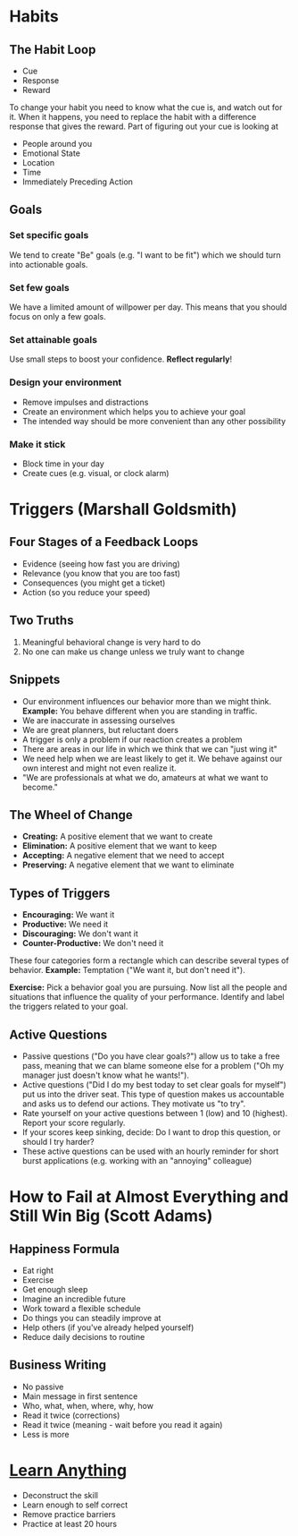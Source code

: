 # Habits

## The Habit Loop

- Cue
- Response
- Reward

To change your habit you need to know what the cue is, and watch out for it.
When it happens, you need to replace the habit with a difference response that
gives the reward. Part of figuring out your cue is looking at

- People around you
- Emotional State
- Location
- Time
- Immediately Preceding Action

## Goals

### Set specific goals

We tend to create "Be" goals (e.g. "I want to be fit") which we should turn into
actionable goals.

### Set few goals

We have a limited amount of willpower per day. This means that you should focus
on only a few goals.

### Set attainable goals

Use small steps to boost your confidence. **Reflect regularly**!

### Design your environment

- Remove impulses and distractions
- Create an environment which helps you to achieve your goal
- The intended way should be more convenient than any other possibility

### Make it stick

- Block time in your day
- Create cues (e.g. visual, or clock alarm)

# Triggers (Marshall Goldsmith)

## Four Stages of a Feedback Loops

- Evidence (seeing how fast you are driving)
- Relevance (you know that you are too fast)
- Consequences (you might get a ticket)
- Action (so you reduce your speed)

## Two Truths

1. Meaningful behavioral change is very hard to do
2. No one can make us change unless we truly want to change

## Snippets

- Our environment influences our behavior more than we might think.
  **Example:** You behave different when you are standing in traffic.
- We are inaccurate in assessing ourselves
- We are great planners, but reluctant doers
- A trigger is only a problem if our reaction creates a problem
- There are areas in our life in which we think that we can "just wing it"
- We need help when we are least likely to get it. We behave against our own
  interest and might not even realize it.
- "We are professionals at what we do, amateurs at what we want to become."

## The Wheel of Change

- **Creating:** A positive element that we want to create
- **Elimination:** A positive element that we want to keep
- **Accepting:** A negative element that we need to accept
- **Preserving:** A negative element that we want to eliminate

## Types of Triggers

- **Encouraging:** We want it
- **Productive:** We need it
- **Discouraging:** We don't want it
- **Counter-Productive:** We don't need it

These four categories form a rectangle which can describe several types of
behavior. **Example:** Temptation ("We want it, but don't need it").

**Exercise:** Pick a behavior goal you are pursuing. Now list all the people
and situations that influence the quality of your performance. Identify and
label the triggers related to your goal.

## Active Questions

- Passive questions ("Do you have clear goals?") allow us to take a free pass,
  meaning that we can blame someone else for a problem ("Oh my manager just
  doesn't know what he wants!").
- Active questions ("Did I do my best today to set clear goals for myself") put
  us into the driver seat. This type of question makes us accountable and asks
  us to defend our actions. They motivate us "to try".
- Rate yourself on your active questions between 1 (low) and 10 (highest).
  Report your score regularly.
- If your scores keep sinking, decide: Do I want to drop this question, or
  should I try harder?
- These active questions can be used with an hourly reminder for short burst
  applications (e.g. working with an "annoying" colleague)

# How to Fail at Almost Everything and Still Win Big (Scott Adams)

## Happiness Formula

- Eat right
- Exercise
- Get enough sleep
- Imagine an incredible future
- Work toward a flexible schedule
- Do things you can steadily improve at
- Help others (if you've already helped yourself)
- Reduce daily decisions to routine

## Business Writing

- No passive
- Main message in first sentence
- Who, what, when, where, why, how
- Read it twice (corrections)
- Read it twice (meaning - wait before you read it again)
- Less is more

# [Learn Anything](https://www.youtube.com/watch?v=5MgBikgcWnY)

- Deconstruct the skill
- Learn enough to self correct
- Remove practice barriers
- Practice at least 20 hours
